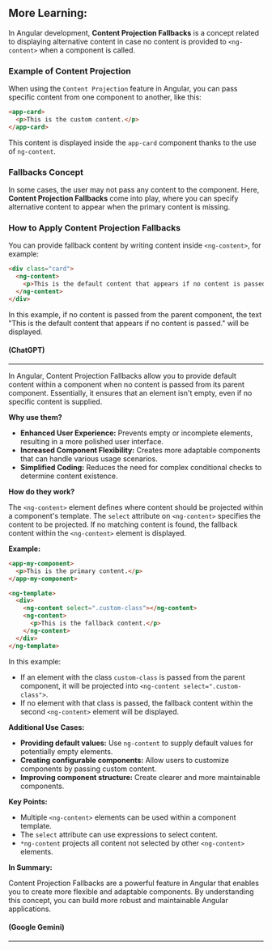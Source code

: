 ## More Learning:

In Angular development, **Content Projection Fallbacks** is a concept related to displaying alternative content in case no content is provided to `<ng-content>` when a component is called.

### Example of Content Projection

When using the `Content Projection` feature in Angular, you can pass specific content from one component to another, like this:

```html
<app-card>
  <p>This is the custom content.</p>
</app-card>
```

This content is displayed inside the `app-card` component thanks to the use of `ng-content`.

### Fallbacks Concept

In some cases, the user may not pass any content to the component. Here, **Content Projection Fallbacks** come into play, where you can specify alternative content to appear when the primary content is missing.

### How to Apply Content Projection Fallbacks

You can provide fallback content by writing content inside `<ng-content>`, for example:

```html
<div class="card">
  <ng-content>
    <p>This is the default content that appears if no content is passed.</p>
  </ng-content>
</div>
```

In this example, if no content is passed from the parent component, the text "This is the default content that appears if no content is passed." will be displayed.

#### (ChatGPT)

---

In Angular, Content Projection Fallbacks allow you to provide default content within a component when no content is passed from its parent component. Essentially, it ensures that an element isn't empty, even if no specific content is supplied.

**Why use them?**

- **Enhanced User Experience:** Prevents empty or incomplete elements, resulting in a more polished user interface.
- **Increased Component Flexibility:** Creates more adaptable components that can handle various usage scenarios.
- **Simplified Coding:** Reduces the need for complex conditional checks to determine content existence.

**How do they work?**

The `<ng-content>` element defines where content should be projected within a component's template. The `select` attribute on `<ng-content>` specifies the content to be projected. If no matching content is found, the fallback content within the `<ng-content>` element is displayed.

**Example:**

```html
<app-my-component>
  <p>This is the primary content.</p>
</app-my-component>

<ng-template>
  <div>
    <ng-content select=".custom-class"></ng-content>
    <ng-content>
      <p>This is the fallback content.</p>
    </ng-content>
  </div>
</ng-template>
```

In this example:

- If an element with the class `custom-class` is passed from the parent component, it will be projected into `<ng-content select=".custom-class">`.
- If no element with that class is passed, the fallback content within the second `<ng-content>` element will be displayed.

**Additional Use Cases:**

- **Providing default values:** Use `ng-content` to supply default values for potentially empty elements.
- **Creating configurable components:** Allow users to customize components by passing custom content.
- **Improving component structure:** Create clearer and more maintainable components.

**Key Points:**

- Multiple `<ng-content>` elements can be used within a component template.
- The `select` attribute can use expressions to select content.
- `*ng-content` projects all content not selected by other `<ng-content>` elements.

**In Summary:**

Content Projection Fallbacks are a powerful feature in Angular that enables you to create more flexible and adaptable components. By understanding this concept, you can build more robust and maintainable Angular applications.

#### (Google Gemini)

---
